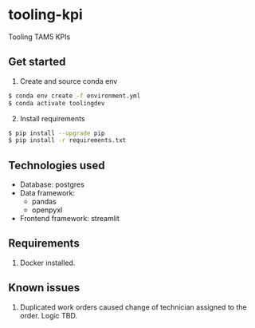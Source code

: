 # tooling-kpi
Tooling TAM5 KPIs


## Get started
1. Create and source conda env
```bash
$ conda env create -f environment.yml
$ conda activate toolingdev
```

2. Install requirements
```bash
$ pip install --upgrade pip
$ pip install -r requirements.txt
```

## Technologies used
- Database: postgres
- Data framework:
    - pandas
    - openpyxl
- Frontend framework: streamlit


## Requirements
1. Docker installed.


## Known issues
1. Duplicated work orders caused change of technician assigned to the order.
    Logic TBD.
